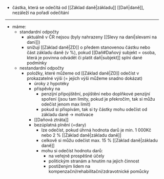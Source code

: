  - částka, která se odečítá od [[Základ daně|základu]] [[Daň|daně]], nezáleží na pořadí odečítání
---
- máme:
	- standardní odpočty
		- aktuálně v ČR nejsou (byly nahrazeny [[Slevy na dani|slevami na dani]])
		- snižují [[Základ daně|ZD]] o předem stanovenou částku nebo část základu daně (v %), pokud [[Daň#Daňový subjekt = osoba, která je povinna odvádět či platit daň|subjekt]] splní dané podmínky
	- nestandardní odpočty
		- položky, které můžeme od [[Základ daně|ZD]] odečíst v prokazatelné výši (= jejich výši můžeme snadno dokázat)
			- úroky z hypotéky
			- příspěvky na 
				- penzijní připojištění, pojištění nebo doplňkové penzijní spoření (jsou tam limity, pokud je překročím, tak si můžu odečíst jenom max limit)
				- pokud si přispívám, tak si ty částky mohu odečíst od základu daně -> motivace
			- [[Daňová ztráta]]
			- bezúplatná plnění (=dary)
				- lze odečíst, pokud úhrná hodnota darů je min. 1 000Kč nebo 2 % [[Základ daně|základu daně]]
				- celkově si můžu odečíst max. 15 % [[Základ daně|základu daně]]
				- mohu si odečíst hodnotu darů:
					- na veřejně prospěšné účely
					- politickým stranám a hnutím na jejich činnost
					- postiženým lidem na kompenzační/rehabilitační/zdravotnické pomůcky